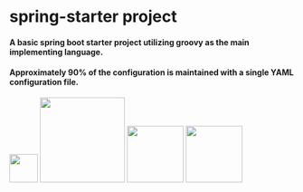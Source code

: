 spring-starter project
==============
#### A basic spring boot starter project utilizing groovy as the main implementing language.
#### Approximately 90% of the configuration is maintained with a single YAML configuration file.
<img src="http://www.inqool.cz/images/spring-logo.png" width="50"/> 
<img src="http://groovy.codehaus.org/images/groovy-logo-medium.png" width="150"/> 
<img src="http://www.douglaspasqua.com/wp-content/uploads/2014/01/java.png" width="100"/> 
<img src="http://www.flucorrex.ch/images/yaml-logo.jpg" width="100"/>